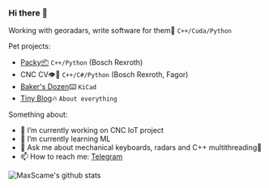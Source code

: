 ### Hi there 👋

Working with georadars, write software for them📡 `C++/Cuda/Python`<br>

Pet projects: 
- [Packy📦](https://github.com/MaxScame/Packy) `C++/Python` (Bosch Rexroth)
- CNC CV👁️🦾 `C++/C#/Python` (Bosch Rexroth, Fagor)
- [Baker's Dozen](https://github.com/MaxScame/Bakers-dozen)⌨️ `KiCad`
- [Tiny Blog](https://maxscame.github.io/ru/)🔥 `About everything` 

Something about:

- 🔭 I’m currently working on CNC IoT project
- 🌱 I’m currently learning ML
- 💬 Ask me about mechanical keyboards, radars and C++ multithreading🌚
- 📫 How to reach me: [Telegram](https://t.me/outside_space)

![MaxScame's github stats](https://github-readme-stats.vercel.app/api?username=MaxScame&count_private=true&show_icons=true&theme=vue)
